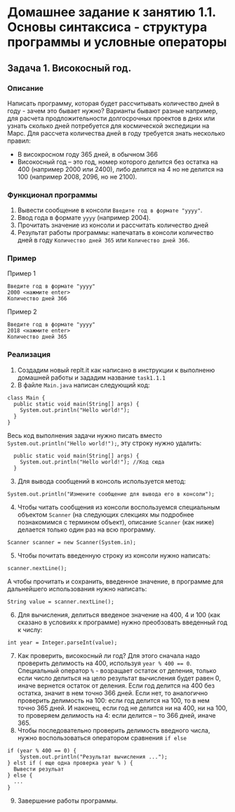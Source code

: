 # Домашнее задание к занятию 1.1. Основы синтаксиса - структура программы и условные операторы
## Задача 1. Високосный год.

### Описание
Написать программу, которая будет рассчитывать количество дней в году - зачем это бывает нужно? Варианты бывают разные например, для расчета продложительности долгосрочных проектов в днях или
узнать сколько дней потребуется для космической экспедиции на Марс.
Для рассчета количества дней в году требуется знать несколько правил:
- В високросном году 365 дней, в обычном 366
- Високосный год – это год, номер которого делится без остатка на 400 (например 2000 или 2400), либо делится на 4 но не делится на 100 (например 2008, 2096, но не 2100).

### Функционал программы
1. Вывести сообщение в консоли `Введите год в формате "yyyy"`.
2. Ввод года в формате `yyyy` (например 2004).
3. Прочитать значение из консоли и рассчитать количество дней
4. Результат работы программы: напечатать в консоли количество дней в году `Количество дней 365` или `Количество дней 366`.

### Пример
Пример 1
```
Введите год в формате "yyyy"
2000 <нажмите enter>
Количество дней 366
```
Пример 2
```
Введите год в формате "yyyy"
2018 <нажмите enter>
Количество дней 365
```

### Реализация
1. Создадим новый replt.it как написано в инструкции к выполненю домашней работы и зададим название `task1.1.1`
2. В файле `Main.java` написан следующий код:
```
class Main {
  public static void main(String[] args) {
    System.out.println("Hello world!");
  }
}
``` 
Весь код выполнения задачи нужно писать вместо `System.out.println("Hello world!");`, эту строку нужно удалить:
```
  public static void main(String[] args) {
    System.out.println("Hello world!"); //Код сюда
  }
```
3. Для вывода сообщений в консоль используется метод:
```
System.out.println("Измените сообщение для вывода его в консоли");
```
4. Чтобы читать сообщения из консоли воспользуемся специальным объектом `Scanner` (на следующих слекциях
мы подробнее познакомимся с термином объект), описание `Scanner` (как ниже) делается только один раз на всю программу.
```
Scanner scanner = new Scanner(System.in);
``` 
5. Чтобы почитать введенную строку из консоли нужно написать:
```
scanner.nextLine();
```
А чтобы прочитать и сохранить, введенное значение, в программе для дальнейшего использования нужно написать:
```
String value = scanner.nextLine();
```
6. Для вычисления, делиться введеное значение на 400, 4 и 100 (как сказано в условиях к программе) нужно преобзовать
введенный год к числу:
```
int year = Integer.parseInt(value);
```
7. Как проверить, високосный ли год? 
Для этого сначала надо проверить делимость на 400, используя `year % 400 == 0`. Специальный оператор `%` - возращает остаток от деления, только если число делиться на цело результат вычисления будет равен 0, иначе вернется остаток от деления.
Если год делится на 400 без остатка, значит в нем точно 366 дней. Если нет, то аналогично проверить делимость на 100: если год делится на 100, то в нем точно 365 дней. И наконец, если год не делится ни на 400, ни на 100, то проверяем делимость на 4: если делится – то 366 дней, иначе 365.
8. Чтобы последовательно проверить делимость введного числа, нужно воспользоваться оператором сравнения `if else`
```
if (year % 400 == 0) {
    System.out.println("Результат вычисления ...");
} elst if ( еще одна проверка year % ) {
  Вывести резульат
} else {
  ...
}

```
9. Завершение работы программы.